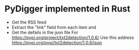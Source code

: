 # PyDigger implemented in Rust

* Get the RSS feed 
* Extract the "link" field from each item and 
* Get the defails in the json file
    For https://pypi.org/project/txt2detection/1.0.6/
    Use this address https://pypi.org/pypi/txt2detection/1.0.6/json


